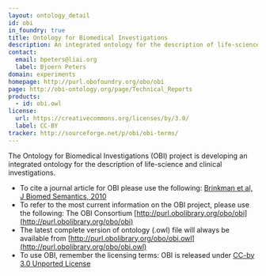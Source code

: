 ```yaml
---
layout: ontology_detail
id: obi
in_foundry: true
title: Ontology for Biomedical Investigations
description: An integrated ontology for the description of life-science and clinical investigations
contact: 
  email: bpeters@liai.org
  label: Bjoern Peters
domain: experiments
homepage: http://purl.obofoundry.org/obo/obi
page: http://obi-ontology.org/page/Technical_Reports
products: 
  - id: obi.owl
license:
  url: https://creativecommons.org/licenses/by/3.0/
  label: CC-BY
tracker: http://sourceforge.net/p/obi/obi-terms/
---
```


The Ontology for Biomedical Investigations (OBI) project is developing an integrated ontology for the description of life-science and clinical investigations.

 * To cite a journal article for OBI please use the following: [Brinkman et al, J Biomed Semantics, 2010](http://www.ncbi.nlm.nih.gov/pubmed/20626927)
 * To refer to the most current  information on the OBI project, please use the following: The OBI Consortium [http://purl.obolibrary.org/obo/obi](http://purl.obolibrary.org/obo/obi)
 * The latest complete version of ontology (.owl) file will always be available from [http://purl.obolibrary.org/obo/obi.owl](http://purl.obolibrary.org/obo/obi.owl)
 * To use OBI, remember the licensing terms: OBI is released under [CC-by 3.0 Unported License](https://creativecommons.org/licenses/by/3.0/)
